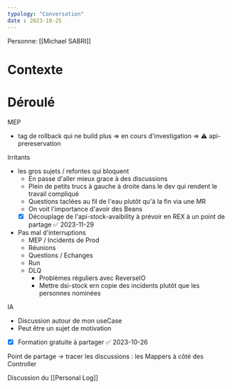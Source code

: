 ```yaml
---
typology: "Conversation"
date : 2023-10-25
---
```

Personne:  [[Michael SABRI]]

# Contexte

# Déroulé

MEP
- tag de rollback qui ne build plus => en cours d'investigation
  => ⚠️ api-prereservation

Irritants
- les gros sujets / refontes qui bloquent
	- En passe d'aller mieux grace à des discussions
	- Plein de petits trucs à gauche à droite dans le dev qui rendent le travail compliqué
	- Questions taclées au fil de l'eau plutôt qu'à la fin via une MR
	- On voit l'importance d'avoir des Beans
	- [x] Découplage de l'api-stock-avaibility à prévoir en REX à un point de partage ✅ 2023-11-29
- Pas mal d'interruptions
	- MEP / Incidents de Prod
	- Réunions
	- Questions / Echanges
	- Run
	- DLQ
		- Problèmes réguliers avec ReverseIO
		- Mettre dsi-stock ern copie des incidents plutôt que les personnes nominées

IA 
- Discussion autour de mon useCase
- Peut être un sujet de motivation
- [x] Formation gratuite à partager ✅ 2023-10-26

Point de partage
-> tracer les discussions : les Mappers à côté des Controller

Discussion du [[Personal Log]]